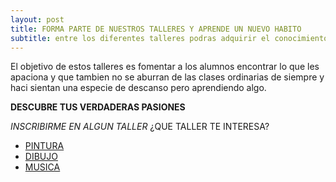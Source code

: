 ```yaml
---
layout: post
title: FORMA PARTE DE NUESTROS TALLERES Y APRENDE UN NUEVO HABITO 
subtitle: entre los diferentes talleres podras adquirir el conocimiento basico de lo que mas te guste y hacerlo de mejor manera
---
```

El objetivo de estos talleres es fomentar a los alumnos encontrar lo que les apaciona y que tambien no se aburran de las clases ordinarias de siempre y haci sientan una especie de descanso pero aprendiendo algo. 

**DESCUBRE TUS VERDADERAS PASIONES** 

*INSCRIBIRME EN ALGUN TALLER*
¿QUE TALLER TE INTERESA? 

- [PINTURA](./PINTURA.md) 
- [DIBUJO](./DIBUJO.md)
- [MUSICA](./MUSICA.md) 
